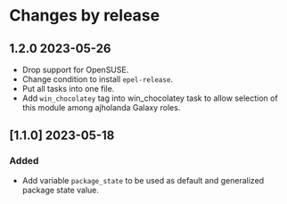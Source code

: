 # Changes by release

## 1.2.0 2023-05-26

- Drop support for OpenSUSE.
- Change condition to install `epel-release`.
- Put all tasks into one file.
- Add `win_chocolatey` tag into win_chocolatey task to allow selection of this
module among ajholanda Galaxy roles.

## [1.1.0] 2023-05-18

### Added

- Add variable `package_state` to be used as default and generalized package state value.

